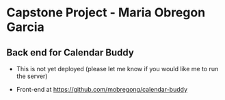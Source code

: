 # Capstone Project - Maria Obregon Garcia

## Back end for Calendar Buddy
- This is not yet deployed (please let me know if you would like me to run the server)

- Front-end at https://github.com/mobregong/calendar-buddy
